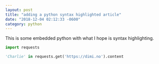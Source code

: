```yaml
---
layout: post
title: "adding a python syntax highlighted article"
date: "2018-12-04 02:12:33 -0600"
category: python
---
```


This is some embedded python with what I hope is syntax highlighting.


```Python
import requests

'Charlie' in requests.get('https://dimi.no').content
```
